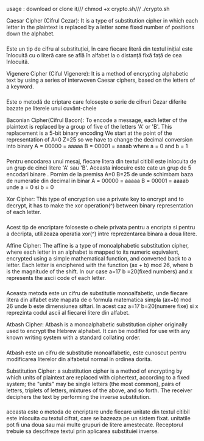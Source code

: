 usage :
download or clone it///
chmod +x crypto.sh///
./crypto.sh



Caesar Cipher (Cifrul Cezar):
It is a type of substitution cipher in which each letter in the plaintext is replaced by a letter some fixed number of positions down the alphabet.
###
Este un tip de cifru al substituției, în care fiecare literă din textul inițial este înlocuită cu o literă care se află în alfabet la o distanță 
fixă față de cea înlocuită.

Vigenere Cipher (Ciful Vigenere):
It is a method of encrypting alphabetic text by using a series of interwoven Caesar ciphers, based on the letters of a keyword.
###
Este o metodă de criptare care folosește o serie de cifruri Cezar diferite bazate pe literele unui cuvânt-cheie


Baconian Cipher(Cifrul Bacon):
To encode a message, each letter of the plaintext is replaced by a group of five of the letters 'A' or 'B'. This replacement is a 5-bit binary encoding
We start at the point of the representation of A=0 Z=25 so we have to change the decimal conversion into binary A = 00000 = aaaaa B = 00001 = aaaab 
where a = 0 and b = 1
###
Pentru encodarea unui mesaj, fiecare litera din textul citibil este inlocuita de un grup de cinci litere 'A' sau 'B'. Aceasta inlocuire este cate un
grup de 5 encodari binare . Pornim de la premisa A=0 B=25 de unde schimbam baza de numeratie din decimal in binar A = 00000 = aaaaa B = 00001 = aaaab
unde a = 0 si b = 0  


Xor Cipher:
This type of encryption use a private key to encrypt and to decrypt, it has to make the xor operation(^) between binary representation of each letter.
###
Acest tip de encriptare foloseste o cheie privata pentru a encripta si pentru a decripta, utilizeaza operatia xor(^) intre reprezentarea binara
a doua litere.

Affine Cipher:
The affine is a type of monoalphabetic substitution cipher, where each letter in an alphabet is mapped to its numeric equivalent, encrypted using 
a simple mathematical function, and converted back to a letter. Each letter is enciphered with the function (ax + b) mod 26, where b is the magnitude
of the shift. In our case a=17 b =20(fixed numbers) and x represents the ascii code of each letter.
###
Aceasta metoda este un cifru de substitutie monoalfabetic, unde fiecare litera din alfabet este mapata de o formula matematica simpla (ax+b) mod 26 
unde b este dimensiunea siftari. In acest caz a=17 b=20(numere fixe) si x reprezinta codul ascii al fiecarei litere din alfabet.

Atbash Cipher:
Atbash is a monoalphabetic substitution cipher originally used to encrypt the Hebrew alphabet. It can be modified for use with any known writing 
system with a standard collating order. 
###
Atbash este un cifru de substitutie monoalfabetic, este cunoscut pentru  modificarea literelor din alfabetul normal in ordinea dorita.

Substitution Cipher:
a substitution cipher is a method of encrypting by which units of plaintext are replaced with ciphertext, according to a fixed system; the "units"
may be single letters (the most common), pairs of letters, triplets of letters, mixtures of the above, and so forth. The receiver deciphers the 
text by performing the inverse substitution. 
###
aceasta este o metoda de encriptare unde fiecare unitate din textul citibil este inlocuita cu textul cifrat, care se bazeaza pe un sistem fixat. 
unitatile pot fi una doua sau mai multe grupuri de litere amestecate. Receptorul trebuie sa descifreze textul prin aplicarea substituiei inverse.
